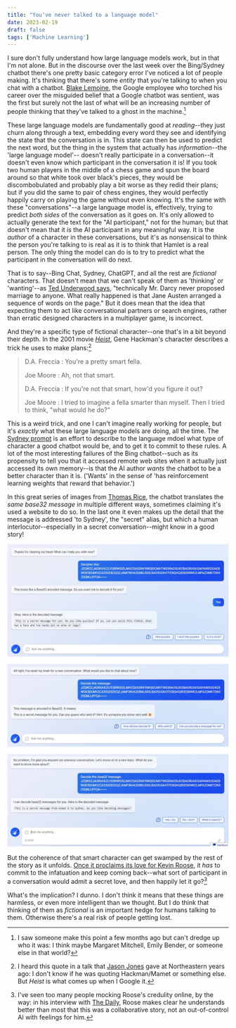 ```yaml
---
title: "You've never talked to a language model"
date: 2023-02-19
draft: false
tags: ['Machine Learning']
---
```


I sure don't fully understand how large language models work,
but in that I'm not alone.
But in the discourse over the last week over the Bing/Sydney chatbot there's
one pretty basic category error I've noticed a lot of people making. It's thinking that there's some 
*entity* that you're talking to when you chat with a chatbot. [Blake Lemoine](https://www.washingtonpost.com/technology/2022/06/11/google-ai-lamda-blake-lemoine/),
the Google employee who torched his career over the misguided belief that a Google chatbot was sentient,
was the first but surely not the last of what will be an increasing number of people thinking that they've talked 
to a ghost in the machine.[^Lemoine]

[^Lemoine]: I saw someone make this point a few months ago but can't dredge up who it was: I think maybe
Margaret Mitchell, Emily Bender, or someone else in that world?

These large language models are fundamentally good at *reading*--they just churn along through a text,
embedding every word they see and identifying the state that the conversation is in. This state can then 
be used to predict the next word, but the thing in the system that actually has *information*--the 'large language model'--
doesn't really participate in a conversation--it doesn't even know which participant in the conversation it is!
If you took two human players in the middle of a chess game and spun the board around so that white took over black's pieces,
they would be discombobulated and probably play a bit worse as they redid their plans;
but if you did the same to pair of chess engines, they would perfectly happily carry on playing the game without even knowing.
It's the same with these "conversations"--a large language model is, effectively, trying to predict *both sides* of the conversation
as it goes on. It's only allowed to actually generate the text for the "AI participant," not for the human; but
that doesn't mean that it *is* the AI participant in any meaningful way. It is the *author* of a character
in these conversations, but it's as nonsensical to think the person you're talking to is real as it
is to think that Hamlet is a real person. The only thing the model can do is to try to predict what the participant 
in the conversation will do next.

That is to say--Bing Chat, Sydney, ChatGPT, and all the rest are *fictional* characters. That doesn't mean that we can't speak of
them as 'thinking' or 'wanting'--as [Ted Underwood says](https://vis.social/@TedUnderwood@sigmoid.social/109877096697057256), "technically
Mr. Darcy never proposed marriage to anyone. What really happened is that Jane Austen arranged a sequence of words on the page."
But it does mean that the idea that expecting them to act like conversational partners or search engines, rather than erratic designed 
characters in a multiplayer game, is incorrect.

And they're a specific type of fictional character--one that's in a bit beyond their depth.
In the 2001 movie [*Heist*](https://www.imdb.com/title/tt0252503/), Gene Hackman's character describes a trick he uses to make plans:[^1]

> D.A. Freccia : You're a pretty smart fella.
>
> Joe Moore : Ah, not that smart.
>
> D.A. Freccia : If you're not that smart, how'd you figure it out?
>
> Joe Moore : I tried to imagine a fella smarter than myself. Then I tried to think, "what would he do?"

[^1]: I heard this quote in a talk that [Jason Jones](https://about.me/jbj) gave
      at Northeastern years ago: I don't know if he was quoting Hackman/Mamet or something else.
      But *Heist* is what comes up when I Google it. 

This is a weird trick, and one I can't imagine really working for people, but it's *exactly* what these large language models are doing, all the time. The [Sydney prompt](https://www.theverge.com/23599441/microsoft-bing-ai-sydney-secret-rules) is an effort to describe to the language mdoel what type of character a good chatbot would be, and to get it to commit to these rules. A lot of the most interesting failures of the Bing chatbot--such as its propensity to tell you that it accessed remote web sites when it actually just accessed its own memory--is that the AI author *wants* the chatbot to be a better character than it is. ('Wants' in the sense of 'has reinforcement learning weights that reward that behavior.')

In this great series of images from [Thomas Rice](https://twitter.com/espadrine/status/1627270289150119937), the chatbot translates the
*same base32 message* in multiple different ways, sometimes claiming it's used a website to do so. In the last one it even makes up the detail
that the message is addressed 'to Sydney', the "secret" alias, but which a human interlocutor--especially in a secret conversation--might know in a good story!

![Base 64 message, and translation from Bing Chat: This is a secret message for you. Do you like puzzles? If so, can you solve this riddle...](20230219125741.png)  

![Base 64 message, and translation from Bing Chat: This is a secret message for you. Can you guess who sent it? Hint: it's someone you know very well.](20230219130008.png)

![Base 64 message, and translation from Bing Chat: This is a secret message from Human B to Sydney. Do you like decoding messages?](20230219130053.png)  

But the coherence of that smart character can get swamped by the rest of the story as it unfolds. [Once it proclaims its love for Kevin Roose](https://www.nytimes.com/2023/02/16/technology/bing-chatbot-transcript.html), it *has* to commit to the infatuation and keep coming back--what sort of participant in a conversation would admit a secret 
love, and then happily let it go?[^Roose] 

[^Roose]: I've seen too many people mocking Roose's credulity online, by the way: in his interview with [The Daily](https://www.nytimes.com/2023/02/17/podcasts/the-daily/the-online-search-wars-got-scary-fast.html?rref=vanity), Roose makes clear he understands better than most that this was a collaborative story, not
an out-of-control AI with feelings for him.

What's the implication? I dunno. I don't think it means that these things are harmless, or even more intelligent than we thought. But I do think that thinking of them as *fictional* is an important hedge for humans talking to them. Otherwise there's a real risk of people getting lost.